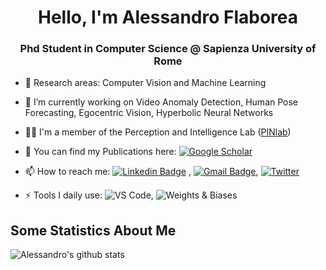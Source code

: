 
<h1 align="center"> Hello, I'm Alessandro Flaborea</h1>
<h3 align="center"> Phd Student in Computer Science @ Sapienza University of Rome</h3>


- 🔭 Research areas: Computer Vision and Machine Learning 
- 🌱 I’m currently working on Video Anomaly Detection, Human Pose Forecasting, Egocentric Vision, Hyperbolic Neural Networks
- 🧑‍💻 I'm a member of the Perception and Intelligence Lab ([PINlab](https://www.pinlab.org)) 
- 📖 You can find my Publications here: [![Google Scholar](https://img.shields.io/badge/Google%20Scholar-4285F4.svg?style=flat-square&logo=Google-Scholar&logoColor=white&link=)](https://scholar.google.com/citations?user=HHDHIVoAAAAJ&hl=it&authuser=1)
- 📫 How to reach me: [![Linkedin Badge](https://img.shields.io/badge/-LinkedIn-blue?style=flat-square&logo=Linkedin&logoColor=white&link=)](https://www.linkedin.com/in/alessandro-flaborea/) 
, [![Gmail Badge](https://img.shields.io/badge/-Gmail-c14438?style=flat-square&logo=Gmail&logoColor=white&link=mailto:flaborea.alessandro.com)](mailto:flaborea.alessandro@gmail.com), [![Twitter](https://img.shields.io/badge/Twitter-%231DA1F2.svg?style=flat-square&logo=Twitter&logoColor=white&link=)](https://twitter.com/AlessandroFlabo)

- ⚡ Tools I daily use: ![VS Code](http://img.shields.io/badge/-VS%20Code-007ACC?style=flat-square&logo=visual-studio-code&logoColor=ffffff), ![Weights & Biases](https://img.shields.io/badge/Weights%20&%20Biases-FFBE00.svg?style=flat-square&logo=weightsandbiases&logoColor=black)

## Some Statistics About Me
![Alessandro's github stats](https://github-readme-stats.vercel.app/api?username=aleflabo&include_all_commits=true&count_private=true&show_owner=true&show_icons=true&theme=merko)<br>
